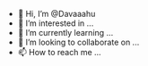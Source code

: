 - 👋 Hi, I’m @Davaaahu
- 👀 I’m interested in ...
- 🌱 I’m currently learning ...
- 💞️ I’m looking to collaborate on ...
- 📫 How to reach me ...

<!---
Davaaahu/Davaaahu is a ✨ special ✨ repository because its `README.md` (this file) appears on your GitHub profile.
You can click the Preview link to take a look at your changes.
--->
